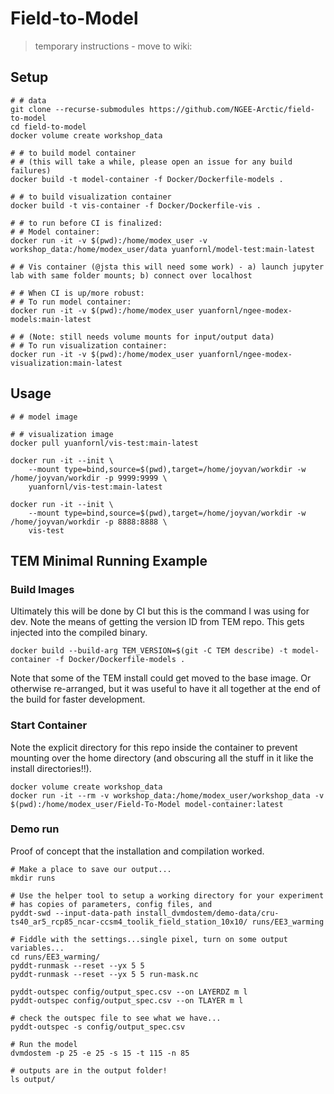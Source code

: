 # Field-to-Model

> temporary instructions - move to wiki:

## Setup

```shell
# # data
git clone --recurse-submodules https://github.com/NGEE-Arctic/field-to-model
cd field-to-model
docker volume create workshop_data

# # to build model container
# # (this will take a while, please open an issue for any build failures)
docker build -t model-container -f Docker/Dockerfile-models . 

# # to build visualization container
docker build -t vis-container -f Docker/Dockerfile-vis .

# # to run before CI is finalized:
# # Model container:
docker run -it -v $(pwd):/home/modex_user -v workshop_data:/home/modex_user/data yuanfornl/model-test:main-latest

# # Vis container (@jsta this will need some work) - a) launch jupyter lab with same folder mounts; b) connect over localhost

# # When CI is up/more robust:
# # To run model container:
docker run -it -v $(pwd):/home/modex_user yuanfornl/ngee-modex-models:main-latest

# # (Note: still needs volume mounts for input/output data)
# # To run visualization container: 
docker run -it -v $(pwd):/home/modex_user yuanfornl/ngee-modex-visualization:main-latest
```

## Usage

```shell
# # model image

# # visualization image
docker pull yuanfornl/vis-test:main-latest

docker run -it --init \
    --mount type=bind,source=$(pwd),target=/home/joyvan/workdir -w /home/joyvan/workdir -p 9999:9999 \
    yuanfornl/vis-test:main-latest

docker run -it --init \
    --mount type=bind,source=$(pwd),target=/home/joyvan/workdir -w /home/joyvan/workdir -p 8888:8888 \
    vis-test
```


## TEM Minimal Running Example

### Build Images

Ultimately this will be done by CI but this is the command I was using for dev.
Note the means of getting the version ID from TEM repo. This gets injected into
the compiled binary.

```shell
docker build --build-arg TEM_VERSION=$(git -C TEM describe) -t model-container -f Docker/Dockerfile-models .  
```

Note that some of the TEM install could get moved to the base image. Or
otherwise re-arranged, but it was useful to have it all together at the end
of the build for faster development.

### Start Container

Note the explicit directory for this repo inside the container to prevent
mounting over the home directory (and obscuring all the stuff in it like the
install directories!!).

```shell
docker volume create workshop_data
docker run -it --rm -v workshop_data:/home/modex_user/workshop_data -v $(pwd):/home/modex_user/Field-To-Model model-container:latest
```

### Demo run

Proof of concept that the installation and compilation worked.

```shell
# Make a place to save our output...
mkdir runs

# Use the helper tool to setup a working directory for your experiment
# has copies of parameters, config files, and 
pyddt-swd --input-data-path install_dvmdostem/demo-data/cru-ts40_ar5_rcp85_ncar-ccsm4_toolik_field_station_10x10/ runs/EE3_warming

# Fiddle with the settings...single pixel, turn on some output variables...
cd runs/EE3_warming/
pyddt-runmask --reset --yx 5 5
pyddt-runmask --reset --yx 5 5 run-mask.nc 

pyddt-outspec config/output_spec.csv --on LAYERDZ m l
pyddt-outspec config/output_spec.csv --on TLAYER m l 

# check the outspec file to see what we have...
pyddt-outspec -s config/output_spec.csv 

# Run the model
dvmdostem -p 25 -e 25 -s 15 -t 115 -n 85

# outputs are in the output folder!
ls output/
```
